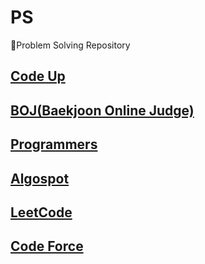 # PS
🚀Problem Solving Repository

## [Code Up](https://codeup.kr/)

## [BOJ(Baekjoon Online Judge)](https://www.acmicpc.net/)

## [Programmers](https://programmers.co.kr/)

## [Algospot](https://algospot.com/)

## [LeetCode](https://leetcode.com/)

## [Code Force](https://codeforces.com/)
